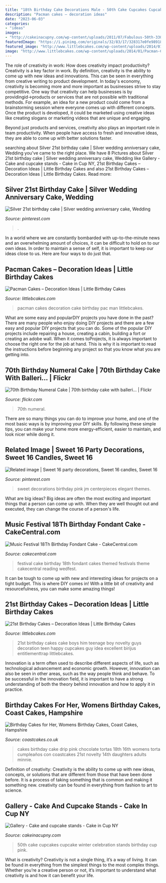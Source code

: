 ```yaml
---
title: "18th Birthday Cake Decorations Male - 50th Cake Cupcakes Cupcake Winter Celebration Stands Birthday Cup Pink"
description: "Pacman cakes – decoration ideas"
date: "2023-06-03"
categories:
- "ideas"
images:
- "http://cakeinacupny.com/wp-content/uploads/2011/07/Fabulous-50th-3307.jpg"
featuredImage: "https://i.pinimg.com/originals/32/83/17/328317e0fe989180a1982461a49849a5.jpg"
featured_image: "http://www.littlebcakes.com/wp-content/uploads/2014/01/Pacman-Cakes-Pictures.jpg"
image: "http://www.littlebcakes.com/wp-content/uploads/2014/01/Pacman-Cakes-Pictures.jpg"
---
```



The role of creativity in work: How does creativity impact productivity?
Creativity is a key factor in work. By definition, creativity is the ability to come up with new ideas and innovations. This can be seen in everything from creative writing to product development. In today's economy, creativity is becoming more and more important as businesses strive to stay competitive.
One way that creativity can help businesses is by providingid→products or services that are not possible with traditional methods. For example, an idea for a new product could come from a brainstorming session where everyone comes up with different concepts. Once the product is developed, it could be marketed using creative ideas like creating slogans or marketing videos that are unique and engaging.

Beyond just products and services, creativity also plays an important role in team productivity. When people have access to fresh and innovative ideas, they are able to come up with better solutions faster.

	

		
searching about Silver 21st birthday cake | Silver wedding anniversary cake, Wedding you've came to the right place. We have 8 Pictures about Silver 21st birthday cake | Silver wedding anniversary cake, Wedding like Gallery - Cake and cupcake stands - Cake in Cup NY, 21st Birthday Cakes – Decoration Ideas | Little Birthday Cakes and also 21st Birthday Cakes – Decoration Ideas | Little Birthday Cakes. Read more:
		
    
## Silver 21st Birthday Cake | Silver Wedding Anniversary Cake, Wedding

<img loading=lazy src="https://i.pinimg.com/736x/ad/94/b4/ad94b471b3937845d80e4af91240ebb2.jpg" onerror="this.onerror=null;this.src='https://tse4.mm.bing.net/th?id=OIP.Ms38ZLIJCMMo7OYlm3fTzQHaJ3&amp;pid=15.1';" alt="Silver 21st birthday cake | Silver wedding anniversary cake, Wedding">

_Source: pinterest.com_

>. 

	

In a world where we are constantly bombarded with up-to-the-minute news and an overwhelming amount of choices, it can be difficult to hold on to our own ideas. In order to maintain a sense of self, it is important to keep our ideas close to us. Here are four ways to do just that.

    
## Pacman Cakes – Decoration Ideas | Little Birthday Cakes

<img loading=lazy src="http://www.littlebcakes.com/wp-content/uploads/2014/01/Pacman-Cakes-Pictures.jpg" onerror="this.onerror=null;this.src='https://tse4.mm.bing.net/th?id=OIP.qsmFrUD9Akr7phFDGBHBUgHaG2&amp;pid=15.1';" alt="Pacman Cakes – Decoration Ideas | Little Birthday Cakes">

_Source: littlebcakes.com_

>pacman cakes decoration cake birthday pac man littlebcakes. 

	

What are some easy and popularDIY projects you have done in the past?
There are many people who enjoy doing DIY projects and there are a few easy and popular DIY projects that you can do. Some of the popular DIY projects include repairing a house, creating a cabin, building a fort or creating an adobe wall. When it comes toProjects, it is always important to choose the right one for the job at hand. This is why it is important to read the instructions before beginning any project so that you know what you are getting into.

    
## 70th Birthday Numeral Cake | 70th Birthday Cake With Balleri… | Flickr

<img loading=lazy src="https://c1.staticflickr.com/5/4117/4848902223_27d4162591_b.jpg" onerror="this.onerror=null;this.src='https://tse4.mm.bing.net/th?id=OIP.uA0Aepz3gH4yoEuZKb3WYwHaFj&amp;pid=15.1';" alt="70th Birthday Numeral Cake | 70th birthday cake with balleri… | Flickr">

_Source: flickr.com_

>70th numeral. 

	

There are so many things you can do to improve your home, and one of the most basic ways is by improving your DIY skills. By following these simple tips, you can make your home more energy-efficient, easier to maintain, and look nicer while doing it.

    
## Related Image | Sweet 16 Party Decorations, Sweet 16 Candles, Sweet 16

<img loading=lazy src="https://i.pinimg.com/originals/32/83/17/328317e0fe989180a1982461a49849a5.jpg" onerror="this.onerror=null;this.src='https://tse1.mm.bing.net/th?id=OIP.Embh_TE5yU7X-YGBalrpvAHaJ4&amp;pid=15.1';" alt="Related image | Sweet 16 party decorations, Sweet 16 candles, Sweet 16">

_Source: pinterest.com_

>sweet decorations birthday pink jm centerpieces elegant themes. 

	

What are big ideas?
Big ideas are often the most exciting and important things that a person can come up with. When they are well thought out and executed, they can change the course of a person's life.

    
## Music Festival 18Th Birthday Fondant Cake - CakeCentral.com

<img loading=lazy src="https://cdn001.cakecentral.com/gallery/2015/03/900_829395xCtm_music-festival-18th-birthday-fondant-cake.jpg" onerror="this.onerror=null;this.src='https://tse4.mm.bing.net/th?id=OIP.NeZkKWVVn0_iqOr2wWW6vAHaJ4&amp;pid=15.1';" alt="Music Festival 18Th Birthday Fondant Cake - CakeCentral.com">

_Source: cakecentral.com_

>festival cake birthday 18th fondant cakes themed festivals theme cakecentral reading wedfest. 

	

It can be tough to come up with new and interesting ideas for projects on a tight budget. This is where DIY comes in! With a little bit of creativity and resourcefulness, you can make some amazing things!

    
## 21st Birthday Cakes – Decoration Ideas | Little Birthday Cakes

<img loading=lazy src="http://www.littlebcakes.com/wp-content/uploads/2014/02/21st-Birthday-Cake-768x1024.jpg" onerror="this.onerror=null;this.src='https://tse2.mm.bing.net/th?id=OIP.dDSNhLNVPcQaiIWfbp_0LwHaJ4&amp;pid=15.1';" alt="21st Birthday Cakes – Decoration Ideas | Little Birthday Cakes">

_Source: littlebcakes.com_

>21st birthday cakes cake boys him teenage boy novelty guys decoration teen happy cupcakes guy idea excellent birijus entitlementtrap littlebcakes. 

	

Innovation is a term often used to describe different aspects of life, such as technological advancement and economic growth. However, innovation can also be seen in other areas, such as the way people think and behave. To be successful in the innovation field, it is important to have a strong understanding of both the theory behind innovation and how to apply it in practice.

    
## Birthday Cakes For Her, Womens Birthday Cakes, Coast Cakes, Hampshire

<img loading=lazy src="http://www.coastcakes.co.uk/wp-content/uploads/2013/11/Picture-36778s.jpg" onerror="this.onerror=null;this.src='https://tse1.mm.bing.net/th?id=OIP.f_ucNGJuIvXXCe8CWtAeqwHaLj&amp;pid=15.1';" alt="Birthday Cakes for Her, Womens Birthday Cakes, Coast Cakes, Hampshire">

_Source: coastcakes.co.uk_

>cakes birthday cake drip pink chocolate tortas 18th 16th womens torta cumpleaños con coastcakes 21st novelty 14th daughters adults minnie. 

	

Definition of creativity:
Creativity is the ability to come up with new ideas, concepts, or solutions that are different from those that have been done before. It is a process of taking something that is common and making it something new. creativity can be found in everything from fashion to art to science.

    
## Gallery - Cake And Cupcake Stands - Cake In Cup NY

<img loading=lazy src="http://cakeinacupny.com/wp-content/uploads/2011/07/Fabulous-50th-3307.jpg" onerror="this.onerror=null;this.src='https://tse2.mm.bing.net/th?id=OIP.tzdxrN2DVRJs2W4C8ZbaFQHaLM&amp;pid=15.1';" alt="Gallery - Cake and cupcake stands - Cake in Cup NY">

_Source: cakeinacupny.com_

>50th cake cupcakes cupcake winter celebration stands birthday cup pink. 

	

What is creativity?
Creativity is not a single thing, it’s a way of living. It can be found in everything from the simplest things to the most complex things. Whether you’re a creative person or not, it’s important to understand what creativity is and how it can benefit your life.

